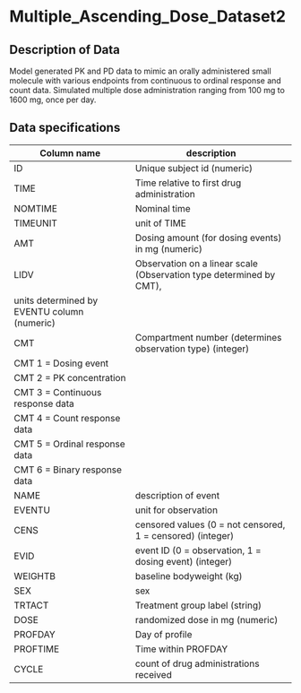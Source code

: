# Multiple_Ascending_Dose_Dataset2 

## Description of Data

Model generated PK and PD data to mimic an orally administered small molecule with various endpoints from continuous to ordinal response and count data. Simulated multiple dose administration ranging from 100 mg to 1600 mg, once per day. 

## Data specifications

Column name | description
------------|------------
ID | Unique subject id (numeric)
TIME | Time relative to first drug administration
NOMTIME | Nominal time
TIMEUNIT | unit of TIME
AMT | Dosing amount (for dosing events) in mg (numeric)
LIDV | Observation on a linear scale (Observation type determined by CMT), 
 | units determined by EVENTU column (numeric)
CMT | Compartment number (determines observation type) (integer)
   | CMT 1 = Dosing event
   | CMT 2 = PK concentration
   | CMT 3 = Continuous response data
   | CMT 4 = Count response data
   | CMT 5 = Ordinal response data
   | CMT 6 = Binary response data
NAME | description of event
EVENTU  | unit for observation
CENS | censored values (0 = not censored, 1 = censored) (integer)
EVID | event ID  (0 = observation, 1 = dosing event) (integer)
WEIGHTB | baseline bodyweight (kg)
SEX | sex
TRTACT | Treatment group label (string)
DOSE | randomized dose in mg (numeric)
PROFDAY | Day of profile
PROFTIME | Time within PROFDAY
CYCLE | count of drug administrations received
